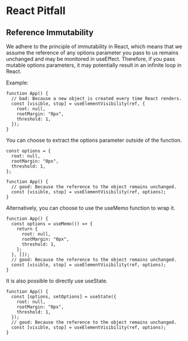 # React Pitfall

## Reference Immutability

We adhere to the principle of immutability in React, which means that we assume the reference of any options parameter you pass to us remains unchanged and may be monitored in useEffect. Therefore, if you pass mutable options parameters, it may potentially result in an infinite loop in React.

Example:

```tsx
function App() {
  // bad: Because a new object is created every time React renders.
  const [visible, stop] = useElementVisibility(ref, {
    root: null,
    rootMargin: "0px",
    threshold: 1,
  });
}
```

You can choose to extract the options parameter outside of the function.

```tsx
const options = {
  root: null,
  rootMargin: "0px",
  threshold: 1,
};

function App() {
  // good: Because the reference to the object remains unchanged.
  const [visible, stop] = useElementVisibility(ref, options);
}
```

Alternatively, you can choose to use the useMemo function to wrap it.

```tsx
function App() {
  const options = useMemo(() => {
    return {
      root: null,
      rootMargin: "0px",
      threshold: 1,
    };
  }, []);
  // good: Because the reference to the object remains unchanged.
  const [visible, stop] = useElementVisibility(ref, options);
}
```

It is also possible to directly use useState.

```tsx
function App() {
  const [options, setOptions] = useState({
    root: null,
    rootMargin: "0px",
    threshold: 1,
  });
  // good: Because the reference to the object remains unchanged.
  const [visible, stop] = useElementVisibility(ref, options);
}
```
